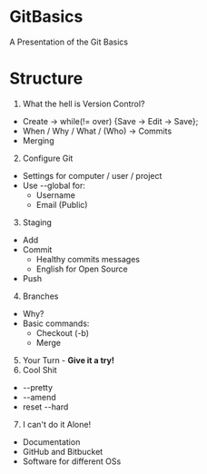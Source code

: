 # GitBasics
A Presentation of the Git Basics

# Structure

1. What the hell is Version Control?
  + Create -> while(!= over) {Save -> Edit -> Save};
  + When / Why / What / (Who) -> Commits
  + Merging
2. Configure Git
  + Settings for computer / user / project
  + Use --global for:
    + Username
    + Email (Public)
3. Staging
  + Add 
  + Commit
    + Healthy commits messages
    + English for Open Source
  + Push
4. Branches
  + Why?
  + Basic commands:
    + Checkout (-b)
    + Merge
5. Your Turn - **Give it a try!**
6. Cool Shit
  + --pretty
  + --amend
  + reset --hard
7. I can't do it Alone!
  + Documentation
  + GitHub and Bitbucket
  + Software for different OSs

